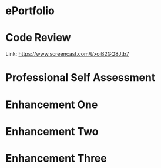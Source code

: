 # ePortfolio
# Code Review
Link: https://www.screencast.com/t/xoiB2GQ8Jtb7

# Professional Self Assessment

# Enhancement One

# Enhancement Two

# Enhancement Three
